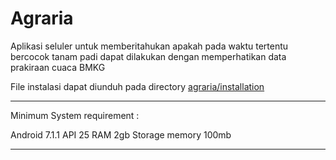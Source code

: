 # Agraria
Aplikasi seluler untuk memberitahukan apakah pada waktu tertentu bercocok tanam padi dapat dilakukan dengan memperhatikan data prakiraan cuaca BMKG

File instalasi dapat diunduh pada directory <a href="https://github.com/l200170182/agraria/tree/main/installation">agraria/installation</a>

------------------------------------------------------------------------------------------------------------------------------------------------------
Minimum System requirement :

Android 7.1.1 API 25 
RAM 2gb
Storage memory 100mb

------------------------------------------------------------------------------------------------------------------------------------------------------
